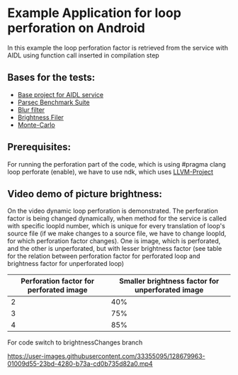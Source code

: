 # Example Application for loop perforation on Android

In this example the loop perforation factor is retrieved from the service with AIDL using function
call inserted in compilation step

## Bases for the tests:
- [Base project for AIDL service](https://github.com/lakinduboteju/AndroidNdkBinderExamples)
- [Parsec Benchmark Suite](https://parsec.cs.princeton.edu/overview.htm)
- [Blur filter](https://github.com/kikoso/android-stackblur)
- [Brightness Filer](https://github.com/ruckus/android-image-filter-ndk)
- [Monte-Carlo](https://cameron-mcelfresh.medium.com/monte-carlo-integration-313b37157852)

## Prerequisites:
For running the perforation part of the code, which is using #pragma clang loop perforate (enable),
we have to use ndk, which uses [LLVM-Project](https://github.com/janezbozic/llvm-project)

## Video demo of picture brightness:

On the video dynamic loop perforation is demonstrated. The perforation factor is being changed dynamically, when method for the service is called with specific loopId number, which is unique for every translation of loop's source file (if we make changes to a source file, we have to change loopId, for which perforation factor changes). One is image, which is perforated, and the other is unperforated, but with lesser brightness factor (see table for the relation between perforation factor for perforated loop and brightness factor for unperforated loop)

| Perforation factor for perforated image  | Smaller brightness factor for unperforated image |
| ------------- | ------------- |
| 2  | 40%  |
| 3  | 75%  |
| 4  | 85%  |

For code switch to brightnessChanges branch

https://user-images.githubusercontent.com/33355095/128679963-01009d55-23bd-4280-b73a-cd0b735d82a0.mp4
